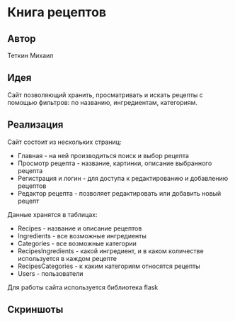 # Книга рецептов
## Автор
Теткин Михаил

## Идея
Сайт позволяющий хранить, просматривать и искать рецепты с помощью фильтров: по названию, ингредиентам, категориям.

## Реализация
Сайт состоит из нескольких страниц:

* Главная - на ней производиться поиск и выбор рецепта
* Просмотр рецепта - название, картинки, описание выбранного рецепта
* Регистрация и логин - для доступа к редактированию и добавлению рецептов
* Редактор рецепта - позволяет редактировать или добавить новый рецепт

Данные хранятся в таблицах:

* Recipes - название и описание рецептов
* Ingredients - все возможные ингредиенты
* Categories - все возможные категории
* RecipesIngredients - какой ингредиент, и в каком количестве используется в каждом рецепте
* RecipesCategories - к каким категориям относятся рецепты
* Users - пользователи

Для работы сайта используется библиотека flask

## Скриншоты
